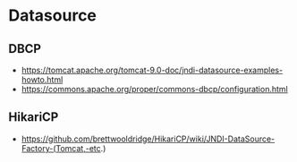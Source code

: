 # Datasource

## DBCP

- https://tomcat.apache.org/tomcat-9.0-doc/jndi-datasource-examples-howto.html
- https://commons.apache.org/proper/commons-dbcp/configuration.html

## HikariCP

- https://github.com/brettwooldridge/HikariCP/wiki/JNDI-DataSource-Factory-(Tomcat,-etc.)
